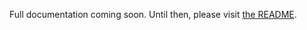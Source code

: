 Full documentation coming soon. Until then, please visit [the README](https://github.com/nunit/nunit.xamarin).